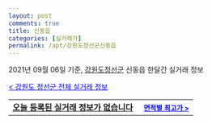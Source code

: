 ```yaml
---
layout: post
comments: true
title: 신동읍
categories: [실거래가]
permalink: /apt/강원도정선군신동읍
---
```


2021년 09월 06일 기준, <a href="/apt/강원도정선군">강원도정선군</a> 신동읍 한달간 실거래 정보

<a style="color: blue;" href="/apt/강원도정선군">< 강원도 정선군 전체 실거래 정보</a>
<!---- start ---->
<table>
  <tr>
    <td colspan="4" style="font-weight: bold;"><a href="/apt/강원도정선군신동읍{name_without_space}">오늘 등록된 실거래 정보가 없습니다</a> &nbsp;&nbsp;&nbsp; <a style="color: blue; font-size: smaller;" href="/apt/강원도정선군신동읍{name_without_space}">면적별 최고가 ></a></td>
  </tr>
    
</table>
<!---- end ---->
    